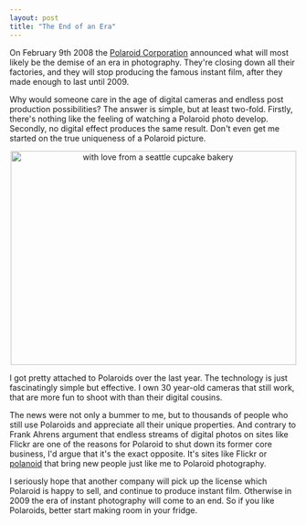 ```yaml
---
layout: post
title: "The End of an Era"
---
```

On February 9th 2008 the [Polaroid Corporation](http://www.washingtonpost.com/wp-dyn/content/article/2008/02/08/AR2008020803598.html?hpid=topnews) announced what will most likely be the demise of an era in photography. They're closing down all their factories, and they will stop producing the famous instant film, after they made enough to last until 2009.

Why would someone care in the age of digital cameras and endless post production possibilities? The answer is simple, but at least two-fold. Firstly, there's nothing like the feeling of watching a Polaroid photo develop. Secondly, no digital effect produces the same result. Don't even get me started on the true uniqueness of a Polaroid picture.

<div style="text-align:center;"><a href="http://www.flickr.com/photos/88467464@N00/2093405894" title="View 'with love from a seattle cupcake bakery' on Flickr.com"><img src="http://farm3.static.flickr.com/2395/2093405894_32832c5f17.jpg" alt="with love from a seattle cupcake bakery" border="0" width="500" height="375" /></a></div>

I got pretty attached to Polaroids over the last year. The technology is just fascinatingly simple but effective. I own 30 year-old cameras that still work, that are more fun to shoot with than their digital cousins.

The news were not only a bummer to me, but to thousands of people who still use Polaroids and appreciate all their unique properties. And contrary to Frank Ahrens argument that endless streams of digital photos on sites like Flickr are one of the reasons for Polaroid to shut down its former core business, I'd argue that it's the exact opposite. It's sites like Flickr or [polanoid](http://polanoid.net) that bring new people just like me to Polaroid photography.

I seriously hope that another company will pick up the license which Polaroid is happy to sell, and continue to produce instant film. Otherwise in 2009 the era of instant photography will come to an end. So if you like Polaroids, better start making room in your fridge.
